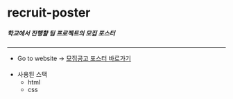# recruit-poster

##### 학교에서 진행할 팀 프로젝트의 모집 포스터

---

- Go to website → <a href="https://bear-bear-bear.github.io/recruit-poster/">모집공고 포스터 바로가기</a>
  <br/><br/>
- 사용된 스택
  - html
  - css
